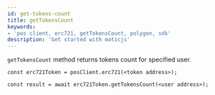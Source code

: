 ```yaml
---
id: get-tokens-count
title: getTokensCount
keywords: 
- 'pos client, erc721, getTokensCount, polygon, sdk'
description: 'Get started with maticjs'
---
```


`getTokensCount` method returns tokens count for specified user.

```
const erc721Token = posClient.erc721(<token address>);

const result = await erc721Token.getTokensCount(<user address>);

```
